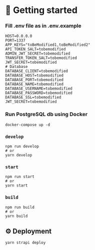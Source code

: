 # 🚀 Getting started

### Fill .env file as in .env.example

```
HOST=0.0.0.0
PORT=1337
APP_KEYS="toBeModified1,toBeModified2"
API_TOKEN_SALT=tobemodified
ADMIN_JWT_SECRET=tobemodified
TRANSFER_TOKEN_SALT=tobemodified
JWT_SECRET=tobemodified
# Database
DATABASE_CLIENT=tobemodified
DATABASE_HOST=tobemodified
DATABASE_PORT=tobemodified
DATABASE_NAME=tobemodified
DATABASE_USERNAME=tobemodified
DATABASE_PASSWORD=tobemodified
DATABASE_SSL=tobemodified
JWT_SECRET=tobemodified
```

### Run PostgreSQL db using Docker

```
docker-compose up -d
```

### `develop`


```
npm run develop
# or
yarn develop
```

### `start`

```
npm run start
# or
yarn start
```

### `build`


```
npm run build
# or
yarn build
```

## ⚙️ Deployment

```
yarn strapi deploy
```


